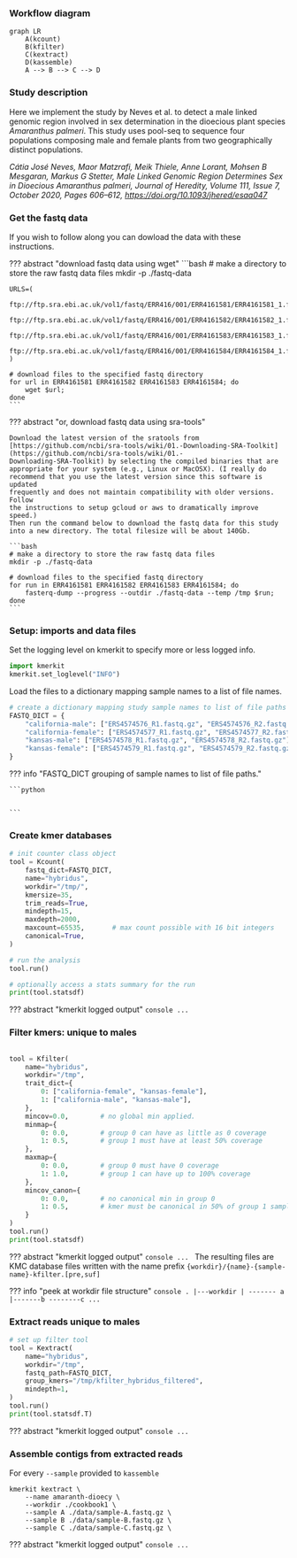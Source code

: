 

### Workflow diagram

```mermaid
graph LR
    A(kcount)
    B(kfilter)
    C(kextract)
    D(kassemble)
    A --> B --> C --> D
```

### Study description

Here we implement the study by Neves et al. to detect a male linked 
genomic region involved in sex determination in the dioecious plant species *Amaranthus palmeri*. This study uses pool-seq to sequence four populations composing male and female plants from two geographically distinct populations.

<cite>Cátia José Neves, Maor Matzrafi, Meik Thiele, Anne Lorant, Mohsen B Mesgaran, Markus G Stetter, Male Linked Genomic Region Determines Sex in Dioecious Amaranthus palmeri, Journal of Heredity, Volume 111, Issue 7, October 2020, Pages 606–612, <a href=https://doi.org/10.1093/jhered/esaa047>https://doi.org/10.1093/jhered/esaa047</a></cite>


### Get the fastq data
If you wish to follow along you can dowload the data with these instructions.

??? abstract "download fastq data using wget"
    ```bash
    # make a directory to store the raw fastq data files
    mkdir -p ./fastq-data

    URLS=(
        ftp://ftp.sra.ebi.ac.uk/vol1/fastq/ERR416/001/ERR4161581/ERR4161581_1.fastq.gz
        ftp://ftp.sra.ebi.ac.uk/vol1/fastq/ERR416/001/ERR4161582/ERR4161582_1.fastq.gz
        ftp://ftp.sra.ebi.ac.uk/vol1/fastq/ERR416/001/ERR4161583/ERR4161583_1.fastq.gz
        ftp://ftp.sra.ebi.ac.uk/vol1/fastq/ERR416/001/ERR4161584/ERR4161584_1.fastq.gz
    )

    # download files to the specified fastq directory
    for url in ERR4161581 ERR4161582 ERR4161583 ERR4161584; do
        wget $url;
    done
    ```

??? abstract "or, download fastq data using sra-tools"

    Download the latest version of the sratools from [https://github.com/ncbi/sra-tools/wiki/01.-Downloading-SRA-Toolkit](https://github.com/ncbi/sra-tools/wiki/01.-
    Downloading-SRA-Toolkit) by selecting the compiled binaries that are 
    appropriate for your system (e.g., Linux or MacOSX). (I really do 
    recommend that you use the latest version since this software is updated
    frequently and does not maintain compatibility with older versions. Follow
    the instructions to setup gcloud or aws to dramatically improve speed.)
    Then run the command below to download the fastq data for this study 
    into a new directory. The total filesize will be about 140Gb.

    ```bash
    # make a directory to store the raw fastq data files
    mkdir -p ./fastq-data

    # download files to the specified fastq directory
    for run in ERR4161581 ERR4161582 ERR4161583 ERR4161584; do
        fasterq-dump --progress --outdir ./fastq-data --temp /tmp $run;
    done
    ```

### Setup: imports and data files

Set the logging level on kmerkit to specify more or less logged info.
```python
import kmerkit
kmerkit.set_loglevel("INFO")
```

Load the files to a dictionary mapping sample names to a list of 
file names.
```python
# create a dictionary mapping study sample names to list of file paths
FASTQ_DICT = {
    "california-male": ["ERS4574576_R1.fastq.gz", "ERS4574576_R2.fastq.gz"],
    "california-female": ["ERS4574577_R1.fastq.gz", "ERS4574577_R2.fastq.gz"],
    "kansas-male": ["ERS4574578_R1.fastq.gz", "ERS4574578_R2.fastq.gz"],
    "kansas-female": ["ERS4574579_R1.fastq.gz", "ERS4574579_R2.fastq.gz"],
}
```

??? info "FASTQ_DICT grouping of sample names to list of file paths."

    ```python


    ```

### Create kmer databases
```python
# init counter class object
tool = Kcount(
    fastq_dict=FASTQ_DICT,
    name="hybridus", 
    workdir="/tmp/", 
    kmersize=35,
    trim_reads=True,
    mindepth=15,
    maxdepth=2000,
    maxcount=65535,       # max count possible with 16 bit integers
    canonical=True,
)

# run the analysis
tool.run()

# optionally access a stats summary for the run
print(tool.statsdf)
```

??? abstract "kmerkit logged output"
    ```console
    ...
    ```

### Filter kmers: unique to males

```python

tool = Kfilter(
    name="hybridus",
    workdir="/tmp",
    trait_dict={
        0: ["california-female", "kansas-female"],
        1: ["california-male", "kansas-male"],
    },
    mincov=0.0,        # no global min applied.
    minmap={
        0: 0.0,        # group 0 can have as little as 0 coverage
        1: 0.5,        # group 1 must have at least 50% coverage
    },
    maxmap={
        0: 0.0,        # group 0 must have 0 coverage
        1: 1.0,        # group 1 can have up to 100% coverage
    },
    mincov_canon={
        0: 0.0,        # no canonical min in group 0
        1: 0.5,        # kmer must be canonical in 50% of group 1 samples
    }
)
tool.run()
print(tool.statsdf)
```

??? abstract "kmerkit logged output"
    ```console
    ...
    ```
The resulting files are KMC database files written with the name prefix `{workdir}/{name}-{sample-name}-kfilter.[pre,suf]`

??? info "peek at workdir file structure"
    ```console
    .
    |---workdir
        |
        ------- a
        |-------b
        --------c
        ...
    ```


### Extract reads unique to males

```python
# set up filter tool
tool = Kextract(
    name="hybridus",
    workdir="/tmp",
    fastq_path=FASTQ_DICT,
    group_kmers="/tmp/kfilter_hybridus_filtered",
    mindepth=1,
)
tool.run()
print(tool.statsdf.T)
```

??? abstract "kmerkit logged output"
    ```console
    ...
    ```


### Assemble contigs from extracted reads
For every `--sample` provided to `kassemble` 

```console
kmerkit kextract \
    --name amaranth-dioecy \
    --workdir ./cookbook1 \
    --sample A ./data/sample-A.fastq.gz \
    --sample B ./data/sample-B.fastq.gz \
    --sample C ./data/sample-C.fastq.gz \
```
??? abstract "kmerkit logged output"
    ```console
    ...
    ```
